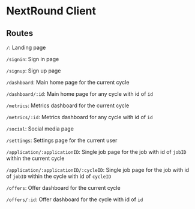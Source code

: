 # NextRound Client

## Routes

`/`: Landing page

`/signin`: Sign in page

`/signup`: Sign up page

`/dashboard`: Main home page for the current cycle

`/dashboard/:id`: Main home page for any cycle with id of `id`

`/metrics`: Metrics dashboard for the current cycle

`/metrics/:id`: Metrics dashboard for any cycle with id of `id`

`/social`: Social media page

`/settings`: Settings page for the current user

`/application/:applicationID`: Single job page for the job with id of `jobID` within the current cycle

`/application/:applicationID/:cycleID`: Single job page for the job with id of `jobID` within the cycle with id of `cycleID`

`/offers`: Offer dashboard for the current cycle

`/offers/:id`: Offer dashboard for the cycle with id of `id`
